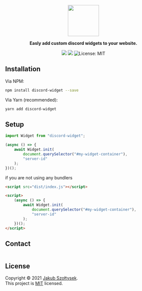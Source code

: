 <p align="center">
  <img height=100 src="https://svgshare.com/i/Zv4.svg" />
</p>

<p align="center">
    <strong>Easly add custom discord widgets to your website.</strong>
</p>

<p align="center">
  <img src="https://img.shields.io/npm/v/discord-widget.svg?style=for-the-badge"/>
  <img src="https://img.shields.io/npm/dm/discord-widget.svg?style=for-the-badge"/>
  <img alt="License: MIT" src="https://img.shields.io/badge/license-MIT-yellow.svg?style=for-the-badge" />
</p>

## Installation

Via NPM:

```bash
npm install discord-widget --save
```

Via Yarn (recommended):

```bash
yarn add discord-widget
```

## Setup

```js
import Widget from "discord-widget";

(async () => {
    await Widget.init(
        document.querySelector("#my-widget-container"),
        "server-id"
    );
})();
```

if you are not using any bundlers

```html
<script src="dist/index.js"></script>

<script>
    (async () => {
        await Widget.init(
            document.querySelector("#my-widget-container"),
            "server-id"
        );
    })();
</script>
```

## Contact

<img src="https://discordapp.com/api/guilds/600381707073486871/widget.png?style=banner1" alt="">

## License

Copyright © 2021 [Jakub Szołtysek](https://github.com/sveenxx).<br />
This project is [MIT](https://github.com/sveenxx/discord-widget/blob/master/LICENSE) licensed.
